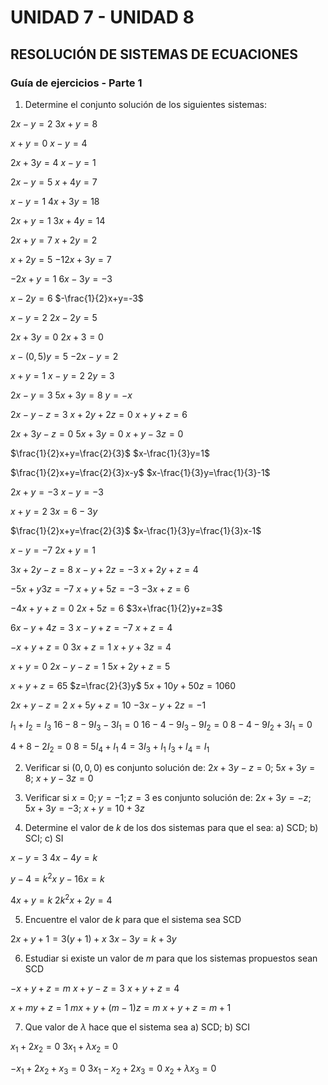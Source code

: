 # UNIDAD 7 - UNIDAD 8
## RESOLUCIÓN DE SISTEMAS DE ECUACIONES
### Guía de ejercicios - Parte 1
1. Determine el conjunto solución de los siguientes sistemas:

$2x-y=2$
$3x+y=8$

$x+y=0$
$x-y=4$

$2x+3y=4$
$x-y=1$

$2x-y=5$
$x+4y=7$

$x-y=1$
$4x+3y=18$

$2x+y=1$
$3x+4y=14$

$2x+y=7$
$x+2y=2$

$x+2y=5$
$-12x+3y=7$

$-2x+y=1$
$6x-3y=-3$

$x-2y=6$
$-\frac{1}{2}x+y=-3$

$x-y=2$
$2x-2y=5$

$2x+3y=0$
$2x+3=0$

$x-(0,5)y=5$
$-2x-y=2$

$x+y=1$
$x-y=2$
$2y=3$

$2x-y=3$
$5x+3y=8$
$y=-x$

$2x-y-z=3$
$x+2y+2z=0$
$x+y+z=6$

$2x+3y-z=0$
$5x+3y=0$
$x+y-3z=0$

$\frac{1}{2}x+y=\frac{2}{3}$
$x-\frac{1}{3}y=1$

$\frac{1}{2}x+y=\frac{2}{3}x-y$
$x-\frac{1}{3}y=\frac{1}{3}-1$

$2x+y=-3$
$x-y=-3$

$x+y=2$
$3x=6-3y$

$\frac{1}{2}x+y=\frac{2}{3}$
$x-\frac{1}{3}y=\frac{1}{3}x-1$

$x-y=-7$
$2x+y=1$

$3x+2y-z=8$
$x-y+2z=-3$
$x+2y+z=4$

$-5x+y3z=-7$
$x+y+5z=-3$
$-3x+z=6$

$-4x+y+z=0$
$2x+5z=6$
$3x+\frac{1}{2}y+z=3$

$6x-y+4z=3$
$x-y+z=-7$
$x+z=4$

$-x+y+z=0$
$3x+z=1$
$x+y+3z=4$

$x+y=0$
$2x-y-z=1$
$5x+2y+z=5$

$x+y+z=65$
$z=\frac{2}{3}y$
$5x+10y+50z=1060$

$2x+y-z=2$
$x+5y+z=10$
$-3x-y+2z=-1$

$I_1+I_2=I_3$
$16-8-9I_3-3I_1=0$
$16-4-9I_3-9I_2=0$
$8-4-9I_2+3I_1=0$

$4+8-2I_2=0$
$8=5I_4+I_1$
$4=3I_3+I_1$
$I_3+I_4=I_1$

2. Verificar si $(0,0,0)$ es conjunto solución de: $2x+3y-z=0$; $5x+3y=8$; $x+y-3z=0$

3. Verificar si $x=0; y=-1; z=3$ es conjunto solución de: $2x+3y=-z$; $5x+3y=-3$; $x+y=10+3z$

4. Determine el valor de $k$ de los dos sistemas para que el sea: a) SCD; b) SCI; c) SI

$x-y=3$
$4x-4y=k$

$y-4=k^2x$
$y-16x=k$

$4x+y=k$
$2k^2x+2y=4$

5. Encuentre el valor de $k$ para que el sistema sea SCD

$2x+y+1=3(y+1)+x$
$3x-3y=k+3y$

6. Estudiar si existe un valor de $m$ para que los sistemas propuestos sean SCD

$-x+y+z=m$
$x+y-z=3$
$x+y+z=4$

$x+my+z=1$
$mx+y+(m-1)z=m$
$x+y+z=m+1$

7. Que valor de $\lambda$ hace que el sistema sea a) SCD; b) SCI

$x_1+2x_2=0$
$3x_1+\lambda x_2=0$

$-x_1+2x_2+x_3=0$
$3x_1-x_2+2x_3=0$
$x_2+\lambda x_3=0$
